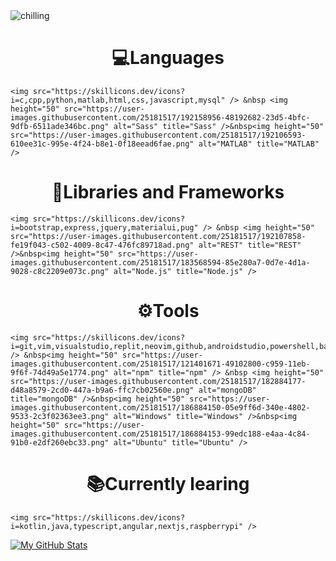 
<img src="https://cdn.dribbble.com/users/1166566/screenshots/3549644/media/149863a22ab28b6f95e9857107efaea6.gif" alt="chilling">

<center><h1>💻Languages</h1></center>
<p align="center">
 
    <img src="https://skillicons.dev/icons?i=c,cpp,python,matlab,html,css,javascript,mysql" /> &nbsp <img height="50" src="https://user-images.githubusercontent.com/25181517/192158956-48192682-23d5-4bfc-9dfb-6511ade346bc.png" alt="Sass" title="Sass" />&nbsp<img height="50" src="https://user-images.githubusercontent.com/25181517/192106593-610ee31c-995e-4f24-b8e1-0f18eead6fae.png" alt="MATLAB" title="MATLAB" />
 
</p>

<center><h1>💼Libraries and Frameworks</h1></center>
<p align="center">
 
    <img src="https://skillicons.dev/icons?i=bootstrap,express,jquery,materialui,pug" /> &nbsp <img height="50" src="https://user-images.githubusercontent.com/25181517/192107858-fe19f043-c502-4009-8c47-476fc89718ad.png" alt="REST" title="REST" />&nbsp<img height="50" src="https://user-images.githubusercontent.com/25181517/183568594-85e280a7-0d7e-4d1a-9028-c8c2209e073c.png" alt="Node.js" title="Node.js" />
 
</p>

 <center><h1>⚙️Tools</h1></center>
<p align="center">
 
    <img src="https://skillicons.dev/icons?i=git,vim,visualstudio,replit,neovim,github,androidstudio,powershell,bash,postman" /> &nbsp<img height="50" src="https://user-images.githubusercontent.com/25181517/121401671-49102800-c959-11eb-9f6f-74d49a5e1774.png" alt="npm" title="npm" /> &nbsp <img height="50" src="https://user-images.githubusercontent.com/25181517/182884177-d48a8579-2cd0-447a-b9a6-ffc7cb02560e.png" alt="mongoDB" title="mongoDB" />&nbsp<img height="50" src="https://user-images.githubusercontent.com/25181517/186884150-05e9ff6d-340e-4802-9533-2c3f02363ee3.png" alt="Windows" title="Windows" />&nbsp<img height="50" src="https://user-images.githubusercontent.com/25181517/186884153-99edc188-e4aa-4c84-91b0-e2df260ebc33.png" alt="Ubuntu" title="Ubuntu" />
  
</p>

<center><h1>📚Currently learing</h1></center>
<p align="center">
  
    <img src="https://skillicons.dev/icons?i=kotlin,java,typescript,angular,nextjs,raspberrypi" /> 
 
</p>

[![My GitHub Stats](https://github-readme-stats.vercel.app/api/?username=ShriAmbhikesh&count_private=true&theme=tokyonight&showicons=true)]()

